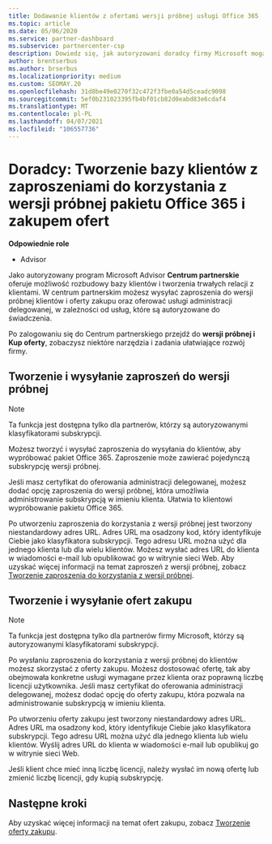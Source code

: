 ```yaml
---
title: Dodawanie klientów z ofertami wersji próbnej usługi Office 365
ms.topic: article
ms.date: 05/06/2020
ms.service: partner-dashboard
ms.subservice: partnercenter-csp
description: Dowiedz się, jak autoryzowani doradcy firmy Microsoft mogą rozwijać swoje subskrypcje pakietu Office 365. Twórz i wysyłaj zaproszenia do wersji próbnej pakietu Office 365 i kupuj oferty na klientach.
author: brentserbus
ms.author: brserbus
ms.localizationpriority: medium
ms.custom: SEOMAY.20
ms.openlocfilehash: 31d8be49e0270f32c472f3fbe0a54d5ceadc9098
ms.sourcegitcommit: 5ef0b231023395fb4bf01cb82d0eabd83e6cdaf4
ms.translationtype: MT
ms.contentlocale: pl-PL
ms.lasthandoff: 04/07/2021
ms.locfileid: "106557736"
---
```

# <a name="advisors-build-your-client-base-with-office-365-trial-invitations-and-purchase-offers"></a>Doradcy: Tworzenie bazy klientów z zaproszeniami do korzystania z wersji próbnej pakietu Office 365 i zakupem ofert


**Odpowiednie role**

- Advisor


Jako autoryzowany program Microsoft Advisor **Centrum partnerskie** oferuje możliwość rozbudowy bazy klientów i tworzenia trwałych relacji z klientami. W centrum partnerskim możesz wysyłać zaproszenia do wersji próbnej klientów i oferty zakupu oraz oferować usługi administracji delegowanej, w zależności od usług, które są autoryzowane do świadczenia.

Po zalogowaniu się do Centrum partnerskiego przejdź do **wersji próbnej i Kup oferty**, zobaczysz niektóre narzędzia i zadania ułatwiające rozwój firmy.

## <a name="create-and-send-trial-invitations"></a>Tworzenie i wysyłanie zaproszeń do wersji próbnej

> [!NOTE]
> Ta funkcja jest dostępna tylko dla partnerów, którzy są autoryzowanymi klasyfikatorami subskrypcji.

Możesz tworzyć i wysyłać zaproszenia do wysyłania do klientów, aby wypróbować pakiet Office 365. Zaproszenie może zawierać pojedynczą subskrypcję wersji próbnej.

Jeśli masz certyfikat do oferowania administracji delegowanej, możesz dodać opcję zaproszenia do wersji próbnej, która umożliwia administrowanie subskrypcją w imieniu klienta. Ułatwia to klientowi wypróbowanie pakietu Office 365.

Po utworzeniu zaproszenia do korzystania z wersji próbnej jest tworzony niestandardowy adres URL. Adres URL ma osadzony kod, który identyfikuje Ciebie jako klasyfikatora subskrypcji. Tego adresu URL można użyć dla jednego klienta lub dla wielu klientów. Możesz wysłać adres URL do klienta w wiadomości e-mail lub opublikować go w witrynie sieci Web.
Aby uzyskać więcej informacji na temat zaproszeń z wersji próbnej, zobacz [Tworzenie zaproszenia do korzystania z wersji próbnej](advisors-create-a-trial-invitation.md).

## <a name="create-and-send-purchase-offers"></a>Tworzenie i wysyłanie ofert zakupu

> [!NOTE]
> Ta funkcja jest dostępna tylko dla partnerów firmy Microsoft, którzy są autoryzowanymi klasyfikatorami subskrypcji.

Po wysłaniu zaproszenia do korzystania z wersji próbnej do klientów możesz skorzystać z oferty zakupu. Możesz dostosować ofertę, tak aby obejmowała konkretne usługi wymagane przez klienta oraz poprawną liczbę licencji użytkownika. Jeśli masz certyfikat do oferowania administracji delegowanej, możesz dodać opcję do oferty zakupu, która pozwala na administrowanie subskrypcją w imieniu klienta.

Po utworzeniu oferty zakupu jest tworzony niestandardowy adres URL. Adres URL ma osadzony kod, który identyfikuje Ciebie jako klasyfikatora subskrypcji. Tego adresu URL można użyć dla jednego klienta lub wielu klientów. Wyślij adres URL do klienta w wiadomości e-mail lub opublikuj go w witrynie sieci Web.

Jeśli klient chce mieć inną liczbę licencji, należy wysłać im nową ofertę lub zmienić liczbę licencji, gdy kupią subskrypcję.

## <a name="next-steps"></a>Następne kroki

Aby uzyskać więcej informacji na temat ofert zakupu, zobacz [Tworzenie oferty zakupu](advisor-create-a-purchase-offer.md).
